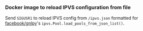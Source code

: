 ### Docker image to reload IPVS configuration from file
Send `SIGUSR1` to reload IPVS config from `/ipvs.json` formatted for [facebook/gnlpy](https://github.com/facebook/gnlpy)'s `ipvs.Pool.load_pools_from_json_list()`.